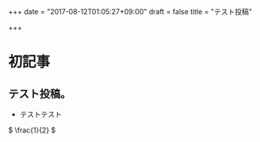 +++
date = "2017-08-12T01:05:27+09:00"
draft = false
title = "テスト投稿"

+++

# 初記事
## テスト投稿。
- テストテスト

$ \frac{1}{2} $
